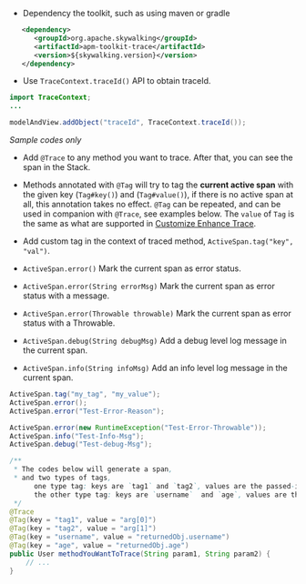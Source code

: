 * Dependency the toolkit, such as using maven or gradle
```xml
   <dependency>
      <groupId>org.apache.skywalking</groupId>
      <artifactId>apm-toolkit-trace</artifactId>
      <version>${skywalking.version}</version>
   </dependency>
```

* Use `TraceContext.traceId()` API to obtain traceId.
```java
import TraceContext;
...

modelAndView.addObject("traceId", TraceContext.traceId());
```
_Sample codes only_

* Add `@Trace` to any method you want to trace. After that, you can see the span in the Stack.
* Methods annotated with `@Tag` will try to tag the **current active span** with the given key (`Tag#key()`) and (`Tag#value()`),
if there is no active span at all, this annotation takes no effect. `@Tag` can be repeated, and can be used in companion with `@Trace`, see examples below.
The `value` of `Tag` is the same as what are supported in [Customize Enhance Trace](Customize-enhance-trace.md).
* Add custom tag in the context of traced method, `ActiveSpan.tag("key", "val")`.

* `ActiveSpan.error()` Mark the current span as error status.
* `ActiveSpan.error(String errorMsg)` Mark the current span as error status with a message.
* `ActiveSpan.error(Throwable throwable)` Mark the current span as error status with a Throwable.
* `ActiveSpan.debug(String debugMsg)` Add a debug level log message in the current span.
* `ActiveSpan.info(String infoMsg)` Add an info level log message in the current span.

```java
ActiveSpan.tag("my_tag", "my_value");
ActiveSpan.error();
ActiveSpan.error("Test-Error-Reason");

ActiveSpan.error(new RuntimeException("Test-Error-Throwable"));
ActiveSpan.info("Test-Info-Msg");
ActiveSpan.debug("Test-debug-Msg");

/**
 * The codes below will generate a span,
 * and two types of tags, 
      one type tag: keys are `tag1` and `tag2`, values are the passed-in parameters, respectively, 
      the other type tag: keys are `username`  and `age`, values are the return value in User, respectively
 */
@Trace
@Tag(key = "tag1", value = "arg[0]")
@Tag(key = "tag2", value = "arg[1]")
@Tag(key = "username", value = "returnedObj.username")
@Tag(key = "age", value = "returnedObj.age")
public User methodYouWantToTrace(String param1, String param2) {
    // ...
}
```

